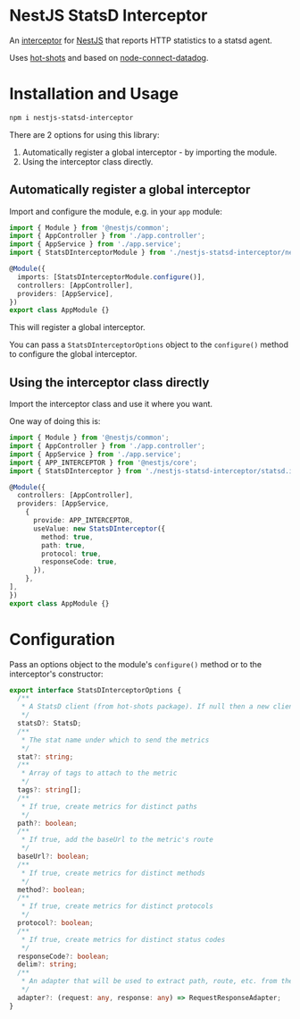 # NestJS StatsD Interceptor
An [interceptor](https://docs.nestjs.com/interceptors) for [NestJS](https://nestjs.com/) that reports HTTP statistics to a statsd agent.

Uses [hot-shots](https://www.npmjs.com/package/hot-shots) and based on [node-connect-datadog](https://github.com/DataDog/node-connect-datadog).

# Installation and Usage
```bash
npm i nestjs-statsd-interceptor
```

There are 2 options for using this library:

1. Automatically register a global interceptor - by importing the module.
2. Using the interceptor class directly.

## Automatically register a global interceptor
Import and configure the module, e.g. in your `app` module:

```typescript
import { Module } from '@nestjs/common';
import { AppController } from './app.controller';
import { AppService } from './app.service';
import { StatsDInterceptorModule } from './nestjs-statsd-interceptor/nestjs-statsd-interceptor.module';

@Module({
  imports: [StatsDInterceptorModule.configure()],
  controllers: [AppController],
  providers: [AppService],
})
export class AppModule {}
```

This will register a global interceptor.

You can pass a `StatsDInterceptorOptions` object to the `configure()` method to configure the global interceptor.

## Using the interceptor class directly
Import the interceptor class and use it where you want.

One way of doing this is:

```typescript
import { Module } from '@nestjs/common';
import { AppController } from './app.controller';
import { AppService } from './app.service';
import { APP_INTERCEPTOR } from '@nestjs/core';
import { StatsDInterceptor } from './nestjs-statsd-interceptor/statsd.interceptor';

@Module({
  controllers: [AppController],
  providers: [AppService,
    {
      provide: APP_INTERCEPTOR,
      useValue: new StatsDInterceptor({
        method: true,
        path: true,
        protocol: true,
        responseCode: true,
      }),
    },
],
})
export class AppModule {}
```

# Configuration
Pass an options object to the module's `configure()` method or to the interceptor's constructor:

```typescript
export interface StatsDInterceptorOptions {
  /**
   * A StatsD client (from hot-shots package). If null then a new client is created with default options
   */
  statsD?: StatsD;
  /**
   * The stat name under which to send the metrics
   */
  stat?: string;
  /**
   * Array of tags to attach to the metric
   */
  tags?: string[];
  /**
   * If true, create metrics for distinct paths
   */
  path?: boolean;
  /**
   * If true, add the baseUrl to the metric's route
   */
  baseUrl?: boolean;
  /**
   * If true, create metrics for distinct methods
   */
  method?: boolean;
  /**
   * If true, create metrics for distinct protocols
   */
  protocol?: boolean;
  /**
   * If true, create metrics for distinct status codes
   */
  responseCode?: boolean;
  delim?: string;
  /**
   * An adapter that will be used to extract path, route, etc. from the request-response pair.
   */
  adapter?: (request: any, response: any) => RequestResponseAdapter;
}
```